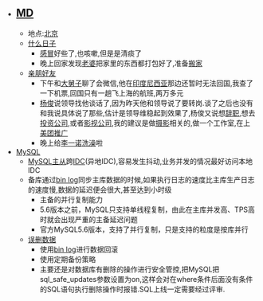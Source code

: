 - ## [MD](<MD.md>)
    - 地点:[北京](<北京.md>)
    - [什么日子](<什么日子.md>)
        - [感冒](<感冒.md>)好些了,也咳嗽,但是是清痰了
        - 晚上回家发现[老婆](<老婆.md>)把家里的东西都打包好了,准备[搬家](<搬家.md>)
    - [亲朋好友](<亲朋好友.md>)
        - 下午和[大舅子](<大舅子.md>)聊了会微信,他在[印度尼西亚](<印度尼西亚.md>)那边还暂时无法回国,我查了一下机票,回国只有一趟飞上海的航班,两万多元
        - [杨俊](<杨俊.md>)说领导找他谈话了,因为昨天他和领导说了要转岗.谈了之后也没有和我说具体说了那些,估计是领导维稳起到效果了,杨俊又说想[辞职](<辞职.md>),想去[投资公司](<投资公司.md>),或者[影视公司](<影视公司.md>),我的建议是做[摄影](<摄影.md>)相关的,做一个工作室,在上[美团](<美团.md>)[推广](<推广.md>)
        - 晚上给[李一诺](<李一诺.md>)[洗澡](<洗澡.md>)啦
- [MySQL](<MySQL.md>)
    - [MySQL主从](<MySQL主从.md>)跨[IDC](<IDC.md>)(异地IDC),容易发生抖动,业务并发的情况最好访问本地IDC
    - 备库通过[bin log](<bin log.md>)同步主库数据的时候,如果执行日志的速度比主库生产日志的速度慢,数据的延迟便会很大,甚至达到小时级
        - 主备的并行复制能力
        - 5.6版本之前，MySQL只支持单线程复制，由此在主库并发高、TPS高时就会出现严重的主备延迟问题
        - 官方MySQL5.6版本，支持了并行复制，只是支持的粒度是按库并行
    - [误删数据](<误删数据.md>)
        - 使用[bin log](<bin log.md>)进行数据回滚
        - 使用定期备份策略
        - 主要还是对数据库有删除的操作进行安全管控,把MySQL把sql_safe_updates参数设置为on,这样会对在where条件后面没有条件的SQL语句执行删除操作时报错.SQL上线一定需要经过评审.

